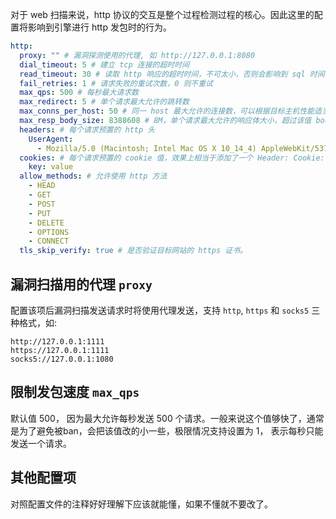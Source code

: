 对于 web 扫描来说，http 协议的交互是整个过程检测过程的核心。因此这里的配置将影响到引擎进行 http 发包时的行为。

```yaml
http:
  proxy: "" # 漏洞探测使用的代理, 如 http://127.0.0.1:8080
  dial_timeout: 5 # 建立 tcp 连接的超时时间
  read_timeout: 30 # 读取 http 响应的超时时间，不可太小，否则会影响到 sql 时间盲注的判断
  fail_retries: 1 # 请求失败的重试次数，0 则不重试
  max_qps: 500 # 每秒最大请求数
  max_redirect: 5 # 单个请求最大允许的跳转数
  max_conns_per_host: 50 # 同一 host 最大允许的连接数，可以根据目标主机性能适当增大。
  max_resp_body_size: 8388608 # 8M，单个请求最大允许的响应体大小，超过该值 body 就会被截断
  headers: # 每个请求预置的 http 头
    UserAgent:
      - Mozilla/5.0 (Macintosh; Intel Mac OS X 10_14_4) AppleWebKit/537.36 (KHTML, like Gecko) Chrome/74.0.3729.169
  cookies: # 每个请求预置的 cookie 值，效果上相当于添加了一个 Header: Cookie: key=value
    key: value
  allow_methods: # 允许使用 http 方法
    - HEAD
    - GET
    - POST
    - PUT
    - DELETE
    - OPTIONS
    - CONNECT
  tls_skip_verify: true # 是否验证目标网站的 https 证书。
```

## 漏洞扫描用的代理 `proxy`

配置该项后漏洞扫描发送请求时将使用代理发送，支持 `http`, `https` 和 `socks5` 三种格式，如:

```
http://127.0.0.1:1111
https://127.0.0.1:1111
socks5://127.0.0.1:1080
```

## 限制发包速度 `max_qps`

默认值 500， 因为最大允许每秒发送 500 个请求。一般来说这个值够快了，通常是为了避免被ban，会把该值改的小一些，极限情况支持设置为 1， 表示每秒只能发送一个请求。

## 其他配置项

对照配置文件的注释好好理解下应该就能懂，如果不懂就不要改了。
